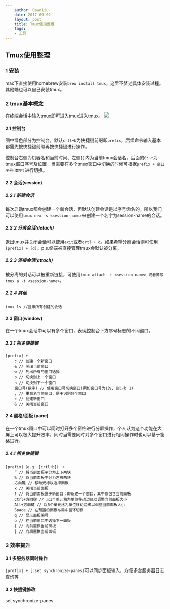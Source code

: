 ```yaml
---
    author: Dawn1iu
    date: 2017-09-02
    layout: post
    title: Tmux使用整理
    tags:
    - 工具	
---
```

## Tmux使用整理

### 1 安装

mac下直接使用homebrew安装`brew install tmux`，这里不赘述具体安装过程。其他端也可以自己安装tmux。

### 2 tmux基本概念

在终端会话中输入tmux即可进入tmux进入tmux。
![](http://upload-images.jianshu.io/upload_images/7557064-275439d64442ae21.jpg?imageMogr2/auto-orient/strip%7CimageView2/2/w/1240)

#### 2.1 控制台
图中绿色部分为控制台，默认`crtl+b`为快捷键前缀即`prefix`，后续命令输入基本都需先按快捷键前缀再按快捷键进行操作。

控制台右侧为机器名和当前时间、左侧`[]`内为当前tmux会话名，后面的`0:~*`为tmux窗口序号及位置，当需要在多个tmux窗口中切换的时候可根据`prefix + 窗口序号(数字)`进行切换。

#### 2.2 会话(session)
##### 2.2.1 新建会话
每次启动tmux都会创建一个新会话，但默认创建会话是以序号命名的。所以我们可以使用`tmux new -s <session-name>`来创建一个名字为session-name的会话。
##### 2.2.2 分离会话(detach)
退出tmux并关闭会话可以使用`exit`或者`crtl + d`。如果希望分离会话则可使用`[prefix] + [d]`。p.s.终端被直接管理tmux会默认被分离。
##### 2.2.3 连接会话(attach)
被分离的对话可以被重新链接，可使用`tmux attach -t <session-name> 或者简写 tmux a -t <session-name>`。
##### 2.2.4 其他
```
tmux ls //显示所有创建的会话
```

#### 2.3 窗口(window)
在一个tmux会话中可以有多个窗口，表现控制台下方序号标志的不同窗口。
##### 2.2.1 相关快捷键
```
[prefix] + 
	c // 创建一个新窗口
	& // 关闭当前窗口
	w // 列出所有的窗口选择
	p // 切换到上一个窗口
	n // 切换到下一个窗口
	窗口号(数字) // 使用窗口号切换窗口(例如窗口号为1的, 则C-b 1)
	, // 重命名当前窗口，便于识别各个窗口
	c // 创建新窗口
	& // 关闭当前窗口
```

#### 2.4 窗格/面板 (pane)
在一个tmux窗口中可以同时打开多个窗格进行分屏操作，个人认为这个功能在大屏上可以极大提升效率，同时当需要同时对多个窗口进行相同操作时也可以基于窗格进行。
##### 2.4.1 相关快捷键
```
[prefix]（e.g. [crtl+b]） + 
	” // 将当前面板平分为上下两块
	% // 将当前面板平分为左右两块
	方向键 // 移动光标以选择面板
	x // 关闭当前面板
	! // 将当前面板置于新窗口；即新建一个窗口，其中仅包含当前面板
	Ctrl+方向键 // 以1个单元格为单位移动边缘以调整当前面板大小
	Alt+方向键 // 以5个单元格为单位移动边缘以调整当前面板大小
	Space // 在预置的面板布局中循环切换
	q // 显示面板编号
	o // 在当前窗口中选择下一面板
	{ // 向前置换当前面板
	} // 向后置换当前面板
```


### 3 效率提升

#### 3.1 多服务器同时操作
`[prefix] + [:set synchronize-panes]`可以同步面板输入，方便多台服务器日志查询等

#### 3.2 快捷键修改


set synchronize-panes



















